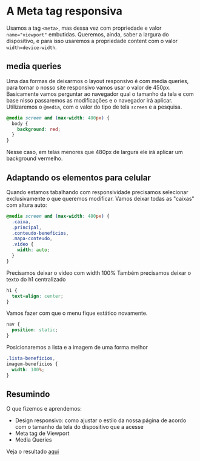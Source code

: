 # A Meta tag responsiva

Usamos a tag `<meta>`, mas dessa vez com propriedade e valor `name="viewport"` embutidas. Queremos, ainda, saber a largura do dispositivo, e para isso usaremos a propriedade content com o valor `width=device-width`.

## media queries

Uma das formas de deixarmos o layout responsivo é com media queries, para tornar o nosso site responsivo vamos usar o valor de 450px. Basicamente vamos perguntar ao navegador qual o tamanho da tela e com base nisso passaremos as modificações e o navegador irá aplicar.
Utilizaremos o `@media`, com o valor do tipo de tela `screen` e a pesquisa.

```css
@media screen and (max-width: 480px) {
  body {
    background: red;
  }
}
```

Nesse caso, em telas menores que 480px de largura ele irá aplicar um background vermelho.

## Adaptando os elementos para celular

Quando estamos tabalhando com responsividade precisamos selecionar exclusivamente o que queremos modificar.
Vamos deixar todas as "caixas" com altura auto:

```css
@media screen and (max-width: 480px) {
  .caixa,
  .principal,
  .conteudo-beneficios,
  .mapa-conteudo,
  .video {
    width: auto;
  }
}
```

Precisamos deixar o video com width 100%
Também precisamos deixar o texto do h1 centralizado

```css
h1 {
  text-align: center;
}
```

Vamos fazer com que o menu fique estático novamente.

```css
nav {
  position: static;
}
```

Posicionaremos a lista e a imagem de uma forma melhor

```css
.lista-beneficios,
imagem-beneficios {
  width: 100%;
}
```

## Resumindo

O que fizemos e aprendemos:

- Design responsivo: como ajustar o estilo da nossa página de acordo com o tamanho da tela do dispositivo que a acesse
- Meta tag de Viewport
- Media Queries

Veja o resultado [aqui](/Cursos/Iniciante_Em_Programa%C3%A7%C3%A3o/02-Paginas_Web/HTML5eCSS3_No_Css_Avante/06-Desing_Responsivo/index.html)
